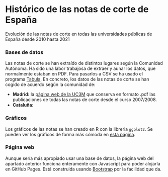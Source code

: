 # Histórico de las notas de corte de España
Evolución de las notas de corte en todas las universidades públicas de España desde 2010 hasta 2021

### Bases de datos
Las notas de corte se han extraído de distintos lugares según la Comunidad Autónoma. Ha sido una labor trabajosa de extraer y aunar los datos, que normalmente estaban en PDF. Para pasarlos a CSV se ha usado el programa [Tabula](https://tabula.technology/). En concreto, los datos de las notas de corte se han cogido de acuerdo según la comunidad de: 

- **Madrid:** la [página web de la UC3M](https://www.uc3m.es/admision/notas-corte) que conserva en formato .pdf las publicaciones de todas las notas de corte desde el curso 2007/2008.
- **Cataluña:** 

### Gráficos
Los gráficos de las notas se han creado en R con la libreria `ggplot2`. Se pueden ver los gráficos de forma más cómoda en [esta página](https://homomorfismo.github.io/historico_notas_madrid/).

### Página web
Aunque sería más apropiado usar una base de datos, la página web del apartado anterior funciona enteramente con Javascript para poder alojarla en GitHub Pages. Está construida usando [Bootstrap](https://getbootstrap.com/) por la facilidad que da.
